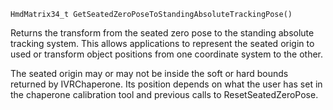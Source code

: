 `HmdMatrix34_t GetSeatedZeroPoseToStandingAbsoluteTrackingPose()`

Returns the transform from the seated zero pose to the standing absolute tracking system. This allows 
applications to represent the seated origin to used or transform object positions from one coordinate
system to the other. 

The seated origin may or may not be inside the soft or hard bounds returned by IVRChaperone. Its position 
depends on what the user has set in the chaperone calibration tool and previous calls to ResetSeatedZeroPose.

